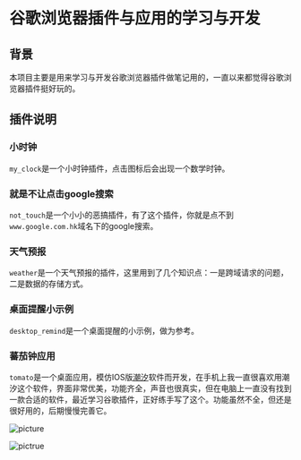 # 谷歌浏览器插件与应用的学习与开发

## 背景

本项目主要是用来学习与开发谷歌浏览器插件做笔记用的，一直以来都觉得谷歌浏览器插件挺好玩的。

## 插件说明

### 小时钟

`my_clock`是一个小时钟插件，点击图标后会出现一个数学时钟。

### 就是不让点击google搜索

`not_touch`是一个小小的恶搞插件，有了这个插件，你就是点不到`www.google.com.hk`域名下的google搜索。

### 天气预报

`weather`是一个天气预报的插件，这里用到了几个知识点：一是跨域请求的问题，二是数据的存储方式。

### 桌面提醒小示例

`desktop_remind`是一个桌面提醒的小示例，做为参考。

### 蕃茄钟应用

`tomato`是一个桌面应用，模仿IOS版[潮汐](https://itunes.apple.com/cn/app/id1077776989)软件而开发，在手机上我一直很喜欢用潮汐这个软件，界面非常优美，功能齐全，声音也很真实，但在电脑上一直没有找到一款合适的软件，最近学习谷歌插件，正好练手写了这个。功能虽然不全，但还是很好用的，后期慢慢完善它。

![picture](http://oo5edb6t9.bkt.clouddn.com/QQ20180314-180312@2x.jpg)

![pictrue](http://oo5edb6t9.bkt.clouddn.com/QQ20180314-180336@2x.jpg)
